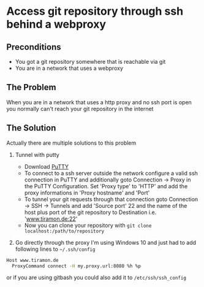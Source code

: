 # Access git repository through ssh behind a webproxy

## Preconditions
- You got a git repository somewhere that is reachable via git
- You are in a network that uses a webproxy

## The Problem
When you are in a network that uses a http proxy and no ssh port is open you normally can't reach your git repository in the internet

## The Solution
Actually there are multiple solutions to this problem

1. Tunnel with putty
	- Download [PuTTY](https://www.chiark.greenend.org.uk/~sgtatham/putty/latest.html)
	- To connect to a ssh server outside the network configure a valid ssh connection in PuTTY and additionally goto Connection -> Proxy in the PuTTY Configuration. Set 'Proxy type' to 'HTTP' and add the proxy informations in 'Proxy hostname' and 'Port'
	- To tunnel your git requests through that connection goto Connection -> SSH -> Tunnels and add 'Source port' 22 and the name of the host plus port of the git repository to Destination i.e. 'www.tiramon.de:22'
	- Now you can clone your repository with ``git clone localhost:/path/to/repository``

2. Go directly through the proxy
I'm using Windows 10 and just had to add following lines to `~/.ssh/config`

```bash
Host www.tiramon.de
  ProxyCommand connect -H my.proxy.url:8080 %h %p
```

or if you are using gitbash you could also add it to `/etc/ssh/ssh_config`